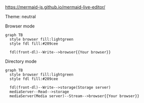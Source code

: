 https://mermaid-js.github.io/mermaid-live-editor/

Theme: neutral

Browser mode
```mermaid
graph TB
  style browser fill:lightgreen
  style fdl fill:#209cee

  fdl(front-dl)--Write-->browser{{Your browser}}
```

Directory mode
```mermaid
graph TB
  style browser fill:lightgreen
  style fdl fill:#209cee
  
  fdl(front-dl)--Write-->storage(Storage server)
  mediaServer--Read-->storage
  mediaServer(Media server)--Stream-->browser{{Your browser}}
```